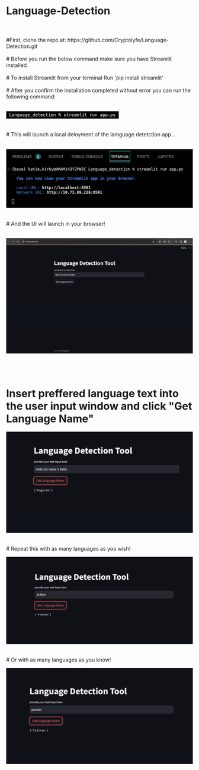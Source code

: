 # Language-Detection
<br>
<br> 
#First, clone the repo at: https://github.com/Cryptolyfe/Language-Detection.git
<br>
<br> 
# Before you run the below command make sure you have Streamlit installed.
<br>
<br> 
# To install Streamlit from your terminal
Run 'pip install streamlit' 
<br>
<br> 
# After you confirm the installation completed without error you can run the following command:
<br>
<br> 

![krbylogo](media/photo1.png)

<br> 
# This will launch a local deloyment of the lamguage detetction app...
<br>
<br>

![krbylogo](media/photo2.png)

<br>
# And the UI will launch in your browser!
<br>
<br> 

![krbylogo](media/photo3.png)

<br>
<br> 

# Insert preffered language text into the user input window and click "Get Language Name"

![krbylogo](media/photo4.png)

<br>
# Repeat this with as many languages as you wish!
<br>

![krbylogo](media/photo5.png)

<br>
# Or with as many languages as you know!

![krbylogo](media/photo6.png)

